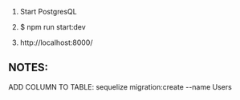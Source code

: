 1) Start PostgresQL

2) $ npm run start:dev

3) http://localhost:8000/



## NOTES:

ADD COLUMN TO TABLE:
sequelize migration:create --name Users
